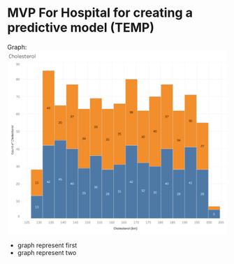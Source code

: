 # MVP For Hospital for creating a predictive model (TEMP)
Graph:<br> ![Distribution of Cholesterol Between Male and Female](https://github.com/Silver-Swan/Metis_Business_Fundamentals/blob/main/images/Tableau_Histogram_Chol%202021-10-11%20at%2011.28.08%20PM%20copy.png)
<br>
- graph represent first
- graph represent two
